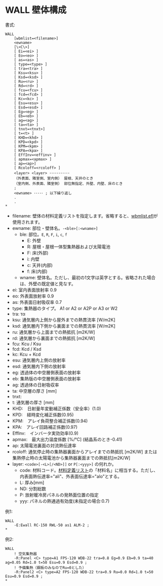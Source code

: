 # WALL 壁体構成

書式:
```
WALL
    [wbmlist=<filename>]
    <ewname>
    [\<C\>]
    [ Ei=<ei> ] 
    [ Eo=<eo> ] 
    [ as=<as> ] 
    [ type=<type> ] 
    [ tra=<tra> ]
    [ Ksu=<ksu> ]
    [ Ksd=<ksd> ]
    [ Ru=<ru> ]
    [ Rd=<rd> ]
    [ fcu=<fcu> ]
    [ fcd=<fcd> ]
    [ Kc=<kc> ]
    [ Esu=<esu> ]
    [ Esd=<esd> ]
    [ Eg=<eg> ]
    [ Eb=<eb> ]
    [ ag=<ag> ]
    [ ta=<ta> ]
    [ tnxt=<tnxt>]
    [ t=<t> ]
    [ KHD=<khd> ]
    [ KPD=<kpd> ]
    [ KPM=<kpm> ]
    [ KPA=<kpa> ]
    [ EffInv=<effinv> ]
    [ apmax=<apmax> ]
    [ ap=<ap>]
    [ Rcoloff=<rcoloff> ]
    <layer> <layer> ･･･････････
    （外表面、隣室側、室内側） 屋根、天井のとき
    （室内側、外表面、隣室側） 部位無指定、外壁、内壁、床のとき
    ;
    <ewname> ･････ ; 以下繰り返し
    .
    .
*
```

- filename: 壁体の材料定義リストを指定します。省略すると、[wbmlist.efl](wbmlist.md)が使用されます。
- ewname: 部位・壁体名。`-<ble>[:<wname>]`
  - ble: 部位。`E`, `R`, `F`, `i`, `c`, `f`
    - E: 外壁
    - R: 屋根・屋根一体型集熱器および太陽電池
    - F: 床(外部)
    - i: 内壁
    - c: 天井(内部)
    - f: 床(内部)
  - wname: 壁体名。ただし、最初の1文字は英字とする。省略された場合は、外壁の既定値と見なす。
- ei: 室内表面放射率 0.9
- eo: 外表面放射率 0.9
- as: 外表面日射吸収率 0.7
- type: 集熱器のタイプ。 A1 or A2 or A2P or A3 or W2
- tra: τα
- ksu: 通気層内上側から屋外までの熱貫流率 [W/m2K]
- ksd: 通気層内下側から裏面までの熱貫流率 [W/m2K]
- ru: 通気層から上面までの熱抵抗 [m2K/W]
- rd: 通気層から裏面までの熱抵抗 [m2K/W]
- fcu: Kcu / Ksu
- fcd: Kcd / Ksd
- kc: Kcu + Kcd
- esu: 通気層内上側の放射率
- esd: 通気層内下側の放射率
- eg: 透過体の中空層側表面の放射率
- eb: 集熱版の中空層側表面の放射率
- ag: 透過体の日射吸収率
- ta: 中空層の厚さ [mm]
- tnxt:
- t: 通気層の厚さ [mm]
- KHD:　日射量年変動補正係数（安全率）(1.0)
- KPD:　経時変化補正係数(0.95)
- KPM:　アレイ負荷整合補正係数(0.94)
- KPA:　アレイ回路補正係数(0.97)
- EffInv:　インバータ実効効率(0.9)
- apmax:　最大出力温度係数 [%/℃] (結晶系のとき-0.41)
- ap: 太陽電池裏面の対流熱伝達率
- rcoloff: 通気停止時の集熱器裏面からアレイまでの熱抵抗 [m2K/W] または　集熱停止時の太陽電池から集熱器裏面までの熱抵抗[m2K/W]
- layer: `<code>[-<L>[/<ND>]]` or `P[:<yyy>]` の何れか。
  - code: 材料コード。[材料定義リスト](wbmlist.md)の「材料名」に相当する。ただし、内表面熱伝達率="ali"、外表面伝達率="alo"とする。
  - L: 厚み[mm]
  - ND: 分割総数
  - P: 放射暖冷房パネルの発熱面位置の指定
  - yyy: パネルの熱通過有効度(未指定の場合:0.7)

例1:
```
WALL
    -E:Ewall RC-150 RWL-50 as1 ALM-2 ;
*
```

例2:
```
WALL
    ! 空気集熱器
    -R:Panel <C> type=A1 FPS-120 WDB-22 tra=0.8 Eg=0.9 Eb=0.9 ta=40 ag=0.05 Rd=1.0 t=50 Esu=0.9 Esd=0.9 ;
    ! 予備集熱（鋼板のみなのでRu=0とした）
    -R:Panel2 <C> type=A2 FPS-120 WDB-22 tra=0.9 Ru=0.0 Rd=1.0 t=50 Esu=0.9 Esd=0.9 ;
*
```